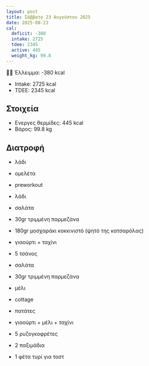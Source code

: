 ```yaml
---
layout: post
title: Σάββατο 23 Αυγούστου 2025
date: 2025-08-23
cal:
  deficit: -380
  intake: 2725
  tdee: 2345
  active: 445
  weight_kg: 99.8
---
```


👎🏻 Έλλειμμα: <span class="red">-380 kcal</span>

- Intake: 2725 kcal
- ΤDEE: 2345 kcal

## Στοιχεία

- Ενεργες θερμίδες: 445 kcal
- Βάρος: 99.8 kg

## Διατροφή

- λάδι
- ομελέτα
- preworkout

- λάδι
- σαλάτα
- 30gr τριμμένη παρμεζάνα
- 180gr μοσχαράκι κοκκινιστό (ψητό της κατσαρόλας)
- γιαούρτι + ταχίνι

- 5 τσάνος

- σαλάτα
- 30gr τριμμένη παρμεζάνα
- μέλι
- cottage
- πατάτες
- γιαούρτι + μέλι + ταχίνι
- 5 ρυζογκοφρέτες
- 2 παξιμάδια
- 1 φέτα τυρί για τοστ

